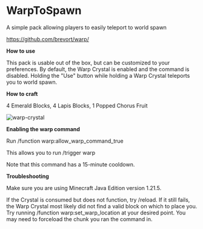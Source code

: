 # WarpToSpawn
A simple pack allowing players to easily teleport to world spawn

https://github.com/brevort/warp/


**How to use**

This pack is usable out of the box, but can be customized to your preferences. By default, the Warp Crystal is enabled and the command is disabled. Holding the "Use" button while holding a Warp Crystal teleports you to world spawn.


**How to craft**

4 Emerald Blocks, 4 Lapis Blocks, 1 Popped Chorus Fruit

![warp-crystal](https://github.com/user-attachments/assets/c82f9d2e-6688-4a4d-8bfd-f03a04af53b1)


**Enabling the warp command**

Run /function warp:allow_warp_command_true

This allows you to run /trigger warp

Note that this command has a 15-minute cooldown.


**Troubleshooting**

Make sure you are using Minecraft Java Edition version 1.21.5.

If the Crystal is consumed but does not function, try /reload. If it still fails, the Warp Crystal most likely did not find a valid block on which to place you. Try running /function warp:set_warp_location at your desired point. You may need to forceload the chunk you ran the command in.

